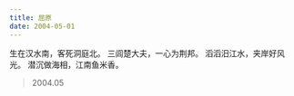```yaml
---
title: 屈原
date: 2004-05-01
---
```


生在汉水南，客死洞庭北。<!--more-->
三闾楚大夫，一心为荆邦。
滔滔汨江水，夹岸好风光。
潜沉做海相，江南鱼米香。

> 2004.05